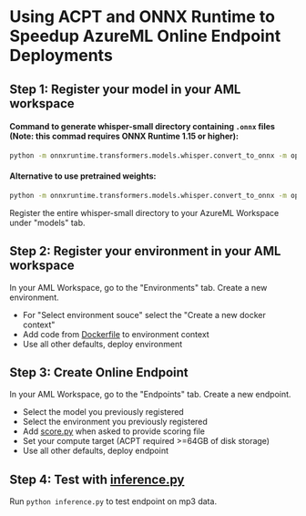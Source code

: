 # Using ACPT and ONNX Runtime to Speedup AzureML Online Endpoint Deployments

## Step 1: Register your model in your AML workspace

#### Command to generate whisper-small directory containing `.onnx` files (Note: this commad requires ONNX Runtime 1.15 or higher):

```bash
python -m onnxruntime.transformers.models.whisper.convert_to_onnx -m openai/whisper-small --output whisper-small --use_external_data_format
```

#### Alternative to use pretrained weights:
```bash
python -m onnxruntime.transformers.models.whisper.convert_to_onnx -m openai/whisper-small --output whisper-small --use_external_data_format --state_dict_path /path/to/pytorch_model.bin
```

Register the entire whisper-small directory to your AzureML Workspace under "models" tab.

## Step 2: Register your environment in your AML workspace

In your AML Workspace, go to the "Environments" tab. Create a new environment.
- For "Select environment souce" select the "Create a new docker context"
- Add code from [Dockerfile](Dockerfile) to environment context
- Use all other defaults, deploy environment

## Step 3: Create Online Endpoint

In your AML Workspace, go to the "Endpoints" tab. Create a new endpoint.
- Select the model you previously registered
- Select the environment you previously registered
- Add [score.py](score.py) when asked to provide scoring file
- Set your compute target (ACPT required >=64GB of disk storage)
- Use all other defaults, deploy endpoint

## Step 4: Test with [inference.py](inference.py)

Run `python inference.py` to test endpoint on mp3 data.